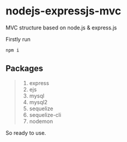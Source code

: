 # nodejs-expressjs-mvc
MVC structure based on node.js &amp; express.js


Firstly run
```
npm i
```

## Packages

> 1. express
> 2. ejs
> 3. mysql
> 4. mysql2
> 5. sequelize
> 6. sequelize-cli
> 7. nodemon

So ready to use.
